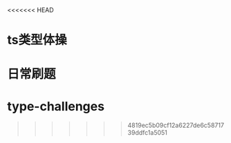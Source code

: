 <<<<<<< HEAD
# ts类型体操

日常刷题
=======
# type-challenges
>>>>>>> 4819ec5b09cf12a6227de6c5871739ddfc1a5051

